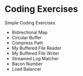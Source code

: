 # Coding Exercises
Simple Coding Exercises

- Bidirectional Map
- Circular Buffer
- Compress Path
- My Buffered File Reader
- My Buffered File Writer
- Streamed Log Matcher
- Bacon Number
- Load Balancer
